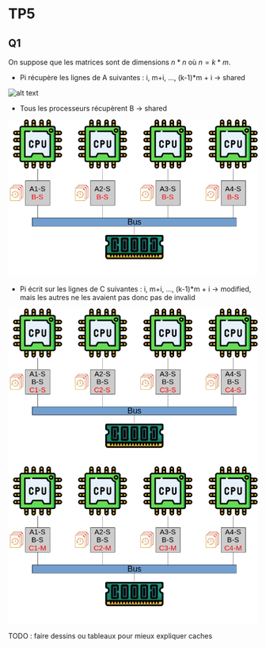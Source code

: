 # TP5

## Q1

On suppose que les matrices sont de dimensions $n*n$ où $n = k*m$.

- Pi récupère les lignes de A suivantes : i, m+i, ..., (k-1)*m + i -> shared

![alt text](image.png)

- Tous les processeurs récupèrent B -> shared

![alt text](image-1.png)

- Pi écrit sur les lignes de C suivantes : i, m+i, ..., (k-1)*m + i -> modified, mais les autres ne les avaient pas donc pas de invalid

![alt text](image-2.png)
![alt text](image-3.png)

TODO : faire dessins ou tableaux pour mieux expliquer caches



